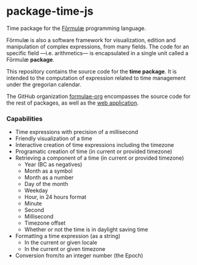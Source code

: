 # package-time-js

Time package for the [Fōrmulæ](https://formulae.org) programming language.

Fōrmulæ is also a software framework for visualization, edition and manipulation of complex expressions, from many fields. The code for an specific field —i.e. arithmetics— is encapsulated in a single unit called a Fōrmulæ **package**.

This repository contains the source code for the **time package**. It is intended to the computation of expression related to time management under the gregorian calendar.

The GitHub organization [formulae-org](https://github.com/formulae-org) encompasses the source code for the rest of packages, as well as the [web application](https://github.com/formulae-org/formulae-js).

<!--
Take a look at this [tutorial](https://formulae.org/?script=tutorials/Complex) to know the capabilities of the Fōrmulæ arithmetic package.
-->

### Capabilities ###

* Time expressions with precision of a millisecond
* Friendly visualization of a time
* Interactive creation of time expressions including the timezone
* Programatic creation of time (in current or provided timezone)
* Retrieving a component of a time (in current or provided timezone)
   * Year (BC as negatives)
   * Month as a symbol
   * Month as a number
   * Day of the month
   * Weekday
   * Hour, in 24 hours format
   * Minute
   * Second
   * Millisecond
   * Timezone offset
   * Whether or not the time is in daylight saving time
* Formatting a time expression (as a string)
    * In the current or given locale
    * In the current or given timezone
* Conversion from/to an integer number (the Epoch)

